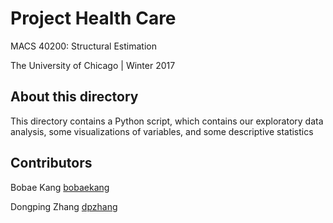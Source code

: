 # Project Health Care

MACS 40200: Structural Estimation

The University of Chicago | Winter 2017

## About this directory
This directory contains a Python script, which contains our exploratory data
analysis, some visualizations of variables, and some descriptive statistics

## Contributors
Bobae Kang [bobaekang](https://github.com/bobaekang)

Dongping Zhang [dpzhang](http://github.com/dpzhang)

